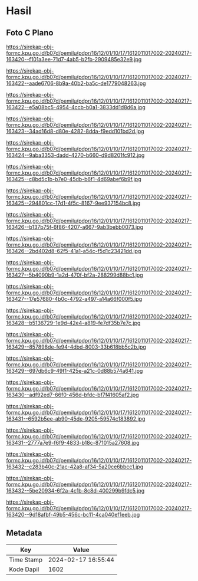 # Hasil

## Foto C Plano

https://sirekap-obj-formc.kpu.go.id/b07d/pemilu/pdpr/16/12/01/10/17/1612011017002-20240217-163420--f101a3ee-71d7-4ab5-b2fb-2909485e32e9.jpg

https://sirekap-obj-formc.kpu.go.id/b07d/pemilu/pdpr/16/12/01/10/17/1612011017002-20240217-163422--aade6706-8b9a-40b2-ba5c-de1779048263.jpg

https://sirekap-obj-formc.kpu.go.id/b07d/pemilu/pdpr/16/12/01/10/17/1612011017002-20240217-163422--e5a08bc5-4954-4ccb-b0a1-3833dd1d8d6a.jpg

https://sirekap-obj-formc.kpu.go.id/b07d/pemilu/pdpr/16/12/01/10/17/1612011017002-20240217-163423--34ad16d8-d80e-4282-8dda-f9edd101bd2d.jpg

https://sirekap-obj-formc.kpu.go.id/b07d/pemilu/pdpr/16/12/01/10/17/1612011017002-20240217-163424--9aba3353-dadd-4270-b660-d9d8201fc912.jpg

https://sirekap-obj-formc.kpu.go.id/b07d/pemilu/pdpr/16/12/01/10/17/1612011017002-20240217-163425--c8bd5c1b-b7e0-45db-b6f1-4d69abef6b9f.jpg

https://sirekap-obj-formc.kpu.go.id/b07d/pemilu/pdpr/16/12/01/10/17/1612011017002-20240217-163425--294801cc-17d1-4f5c-8167-9ee937154bc8.jpg

https://sirekap-obj-formc.kpu.go.id/b07d/pemilu/pdpr/16/12/01/10/17/1612011017002-20240217-163426--b137b75f-6f86-4207-a667-9ab3bebb0073.jpg

https://sirekap-obj-formc.kpu.go.id/b07d/pemilu/pdpr/16/12/01/10/17/1612011017002-20240217-163426--2bd402d8-62f5-41a1-a54c-f5d1c23421dd.jpg

https://sirekap-obj-formc.kpu.go.id/b07d/pemilu/pdpr/16/12/01/10/17/1612011017002-20240217-163427--5b4090b9-1a2d-470f-bf2a-288299d88bc1.jpg

https://sirekap-obj-formc.kpu.go.id/b07d/pemilu/pdpr/16/12/01/10/17/1612011017002-20240217-163427--17e57680-4b0c-4792-a497-a14a66f000f5.jpg

https://sirekap-obj-formc.kpu.go.id/b07d/pemilu/pdpr/16/12/01/10/17/1612011017002-20240217-163428--b5136729-1e9d-42e4-a819-fe7df35b7e7c.jpg

https://sirekap-obj-formc.kpu.go.id/b07d/pemilu/pdpr/16/12/01/10/17/1612011017002-20240217-163429--857898de-fe94-4dbd-8003-33b618bb5c2b.jpg

https://sirekap-obj-formc.kpu.go.id/b07d/pemilu/pdpr/16/12/01/10/17/1612011017002-20240217-163429--697db6c9-49f1-425e-a21c-0d88b574a641.jpg

https://sirekap-obj-formc.kpu.go.id/b07d/pemilu/pdpr/16/12/01/10/17/1612011017002-20240217-163430--adf92ed7-66f0-456d-bfdc-bf7f41605af2.jpg

https://sirekap-obj-formc.kpu.go.id/b07d/pemilu/pdpr/16/12/01/10/17/1612011017002-20240217-163431--6592b5ee-ab90-45de-9205-59574c183892.jpg

https://sirekap-obj-formc.kpu.go.id/b07d/pemilu/pdpr/16/12/01/10/17/1612011017002-20240217-163431--2777a7e9-f6f9-4833-b18c-871015a27608.jpg

https://sirekap-obj-formc.kpu.go.id/b07d/pemilu/pdpr/16/12/01/10/17/1612011017002-20240217-163432--c283b40c-21ac-42a8-af34-5a20ce6bbcc1.jpg

https://sirekap-obj-formc.kpu.go.id/b07d/pemilu/pdpr/16/12/01/10/17/1612011017002-20240217-163432--5be20934-6f2a-4c1b-8c8d-400299b9fdc5.jpg

https://sirekap-obj-formc.kpu.go.id/b07d/pemilu/pdpr/16/12/01/10/17/1612011017002-20240217-163420--9d18afbf-49b5-456c-bc11-4ca040ef1eeb.jpg


## Metadata

| Key        | Value               |
| ---------- | ------------------- |
| Time Stamp | 2024-02-17 16:55:44 |
| Kode Dapil | 1602                |



